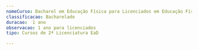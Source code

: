```yaml
---
nomeCurso: Bacharel em Educação Física para Licenciados em Educação Física 
classificacao: Bacharelado 
duracao:  1 ano 
observacao: 1 ano para licenciados
tipo: Cursos de 2ª Licenciatura EaD 

---
```


